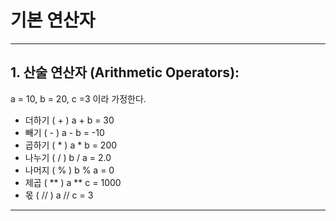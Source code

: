 # 기본 연산자 
--------------------------------------------------------
## 1. 산술 연산자 (Arithmetic Operators):
 a = 10, b = 20, c =3 이라 가정한다.

* 더하기 ( + )   a + b = 30 
* 빼기   ( - )   a - b = -10  
* 곱하기 ( * )   a * b = 200  
* 나누기 ( / )   b / a = 2.0  
* 나머지 ( % )   b % a = 0  
* 제곱  ( ** )   a ** c = 1000  
* 몫    ( // )   a // c = 3
--------------------------------------------------------
